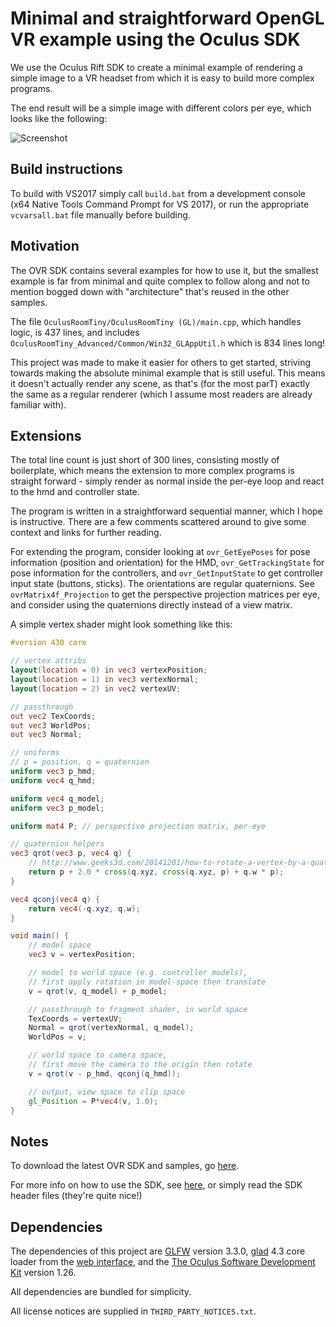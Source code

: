 # Minimal and straightforward OpenGL VR example using the Oculus SDK

We use the Oculus Rift SDK to create a minimal example of rendering a simple image to a VR headset from which it is easy to build more complex programs.

The end result will be a simple image with different colors per eye, which looks like the following:

![Screenshot](https://i.imgur.com/Q9i0yyA.png)


## Build instructions
To build with VS2017 simply call `build.bat` from a development console (x64 Native Tools Command Prompt for VS 2017), or run the appropriate `vcvarsall.bat` file manually before building. 


## Motivation

The OVR SDK contains several examples for how to use it, but the smallest example is far from minimal and quite complex to follow along and not to mention bogged down with "architecture" that's reused in the other samples. 

The file `OculusRoomTiny/OculusRoomTiny (GL)/main.cpp`, which handles logic, is 437 lines, and includes `OculusRoomTiny_Advanced/Common/Win32_GLAppUtil.h` which is 834 lines long! 

This project was made to make it easier for others to get started, striving towards making the absolute minimal example that is still useful. This means it doesn't actually render any scene, as that's (for the most parT) exactly the same as a regular renderer (which I assume most readers are already familiar with). 


## Extensions

The total line count is just short of 300 lines, consisting mostly of boilerplate, which means the extension to more complex programs is straight forward - simply render as normal inside the per-eye loop and react to the hmd and controller state. 

The program is written in a straightforward sequential manner, which I hope is instructive. There are a few comments scattered around to give some context and links for further reading.

For extending the program, consider looking at `ovr_GetEyePoses` for pose information (position and orientation) for the HMD, `ovr_GetTrackingState` for pose information for the controllers, and `ovr_GetInputState` to get controller input state (buttons, sticks). The orientations are regular quaternions. See `ovrMatrix4f_Projection` to get the perspective projection matrices per eye, and consider using the quaternions directly instead of a view matrix. 

A simple vertex shader might look something like this: 
```glsl
#version 430 core

// vertex attribs
layout(location = 0) in vec3 vertexPosition;
layout(location = 1) in vec3 vertexNormal;
layout(location = 2) in vec2 vertexUV;

// passthrough
out vec2 TexCoords;
out vec3 WorldPos;
out vec3 Normal;

// uniforms
// p = position, q = quaternion
uniform vec3 p_hmd;
uniform vec4 q_hmd;

uniform vec4 q_model;
uniform vec3 p_model;

uniform mat4 P; // perspective projection matrix, per-eye

// quaternion helpers
vec3 qrot(vec3 p, vec4 q) { 
    // http://www.geeks3d.com/20141201/how-to-rotate-a-vertex-by-a-quaternion-in-glsl/
    return p + 2.0 * cross(q.xyz, cross(q.xyz, p) + q.w * p);
}

vec4 qconj(vec4 q) { 
    return vec4(-q.xyz, q.w); 
}

void main() {
    // model space
    vec3 v = vertexPosition;

    // model to world space (e.g. controller models), 
    // first apply rotation in model-space then translate
    v = qrot(v, q_model) + p_model;

    // passthrough to fragment shader, in world space
    TexCoords = vertexUV;
    Normal = qrot(vertexNormal, q_model);
    WorldPos = v;

    // world space to camera space, 
    // first move the camera to the origin then rotate
    v = qrot(v - p_hmd, qconj(q_hmd));

    // output, view space to clip space
    gl_Position = P*vec4(v, 1.0);
}
```


## Notes

To download the latest OVR SDK and samples, go [here](https://developer.oculus.com/downloads/package/oculus-sdk-for-windows/). 

For more info on how to use the SDK, see [here](https://developer.oculus.com/documentation/pcsdk/latest/concepts/book-gsg/), or simply read the SDK header files (they're quite nice!)


## Dependencies

The dependencies of this project are [GLFW](https://github.com/elmindreda/glfw) version 3.3.0, [glad](https://github.com/Dav1dde/glad) 4.3 core loader from the [web interface](https://github.com/Dav1dde/glad), and the [The Oculus Software Development Kit](https://developer.oculus.com/downloads/package/oculus-sdk-for-windows/) version 1.26. 

All dependencies are bundled for simplicity. 

All license notices are supplied in `THIRD_PARTY_NOTICES.txt`. 

